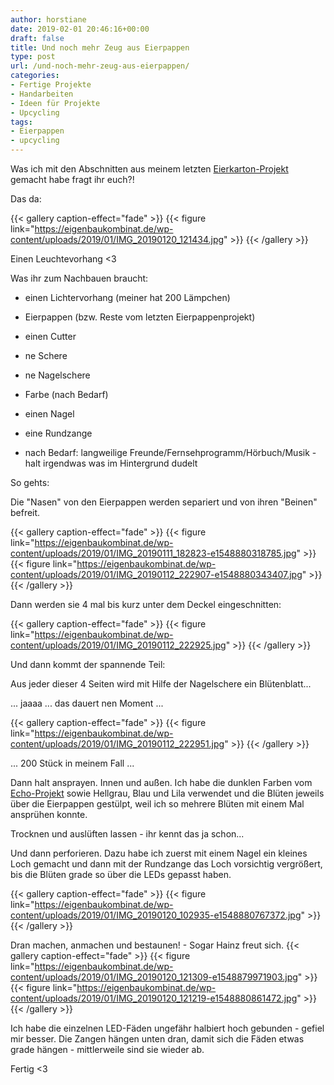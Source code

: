 ```yaml
---
author: horstiane
date: 2019-02-01 20:46:16+00:00
draft: false
title: Und noch mehr Zeug aus Eierpappen
type: post
url: /und-noch-mehr-zeug-aus-eierpappen/
categories:
- Fertige Projekte
- Handarbeiten
- Ideen für Projekte
- Upcycling
tags:
- Eierpappen
- upcycling
---
```


Was ich mit den Abschnitten aus meinem letzten [Eierkarton-Projekt](/weniger-echo-dank-eierpappen/) gemacht habe fragt ihr euch?!

Das da:

{{< gallery caption-effect="fade" >}}
{{< figure link="https://eigenbaukombinat.de/wp-content/uploads/2019/01/IMG_20190120_121434.jpg" >}}
{{< /gallery >}}

Einen Leuchtevorhang <3

<!-- more -->

Was ihr zum Nachbauen braucht:

  * einen Lichtervorhang (meiner hat 200 Lämpchen)

  * Eierpappen (bzw. Reste vom letzten Eierpappenprojekt)

  * einen Cutter

  * ne Schere

  * ne Nagelschere

  * Farbe (nach Bedarf)

  * einen Nagel

  * eine Rundzange

  * nach Bedarf: langweilige Freunde/Fernsehprogramm/Hörbuch/Musik - halt irgendwas was im Hintergrund dudelt

So gehts:

Die "Nasen" von den Eierpappen werden separiert und von ihren "Beinen" befreit.

{{< gallery caption-effect="fade" >}}
{{< figure link="https://eigenbaukombinat.de/wp-content/uploads/2019/01/IMG_20190111_182823-e1548880318785.jpg" >}}
{{< figure link="https://eigenbaukombinat.de/wp-content/uploads/2019/01/IMG_20190112_222907-e1548880343407.jpg" >}}
{{< /gallery >}}




Dann werden sie 4 mal bis kurz unter dem Deckel eingeschnitten:

{{< gallery caption-effect="fade" >}}
{{< figure link="https://eigenbaukombinat.de/wp-content/uploads/2019/01/IMG_20190112_222925.jpg" >}}
{{< /gallery >}}




Und dann kommt der spannende Teil:

Aus jeder dieser 4 Seiten wird mit Hilfe der Nagelschere ein Blütenblatt...

... jaaaa ... das dauert nen Moment ...

{{< gallery caption-effect="fade" >}}
{{< figure link="https://eigenbaukombinat.de/wp-content/uploads/2019/01/IMG_20190112_222951.jpg" >}}
{{< /gallery >}}


... 200 Stück in meinem Fall ...



Dann halt ansprayen. Innen und außen.
Ich habe die dunklen Farben vom [Echo-Projekt](/weniger-echo-dank-eierpappen/) sowie Hellgrau, Blau und Lila verwendet und die Blüten jeweils über die Eierpappen gestülpt, weil ich so mehrere Blüten mit einem Mal ansprühen konnte.



Trocknen und auslüften lassen - ihr kennt das ja schon...



Und dann perforieren.
Dazu habe ich zuerst mit einem Nagel ein kleines Loch gemacht und dann mit der Rundzange das Loch vorsichtig vergrößert, bis die Blüten grade so über die LEDs gepasst haben.

{{< gallery caption-effect="fade" >}}
{{< figure link="https://eigenbaukombinat.de/wp-content/uploads/2019/01/IMG_20190120_102935-e1548880767372.jpg" >}}
{{< /gallery >}}


Dran machen, anmachen und bestaunen! - Sogar Hainz freut sich.
{{< gallery caption-effect="fade" >}}
{{< figure link="https://eigenbaukombinat.de/wp-content/uploads/2019/01/IMG_20190120_121309-e1548879971903.jpg" >}}
{{< figure link="https://eigenbaukombinat.de/wp-content/uploads/2019/01/IMG_20190120_121219-e1548880861472.jpg" >}}
{{< /gallery >}}

Ich habe die einzelnen LED-Fäden ungefähr halbiert hoch gebunden - gefiel mir besser. Die Zangen hängen unten dran, damit sich die Fäden etwas grade hängen - mittlerweile sind sie wieder ab.



Fertig <3
